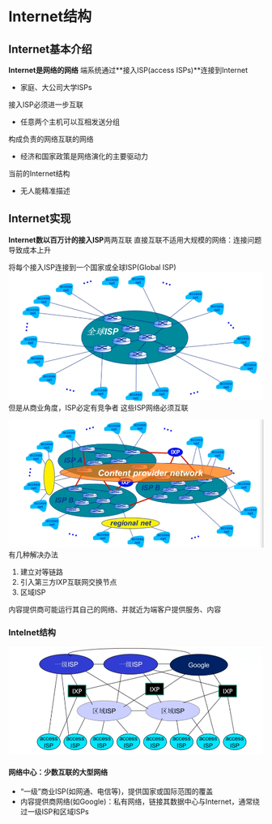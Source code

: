 # Internet结构
## Internet基本介绍
**Internet是网络的网络**
端系统通过**接入ISP(access ISPs)**连接到Internet
+ 家庭、大公司大学ISPs

接入ISP必须进一步互联
+ 任意两个主机可以互相发送分组

构成负责的网络互联的网络
+ 经济和国家政策是网络演化的主要驱动力

当前的Internet结构
+ 无人能精准描述

## Internet实现
**Internet数以百万计的接入ISP**两两互联
直接互联不适用大规模的网络：连接问题导致成本上升

将每个接入ISP连接到一个国家或全球ISP(Global ISP)
![Pasted image 20210503011202](../../../../pictures/Pasted%20image%2020210503011202.png)
但是从商业角度，ISP必定有竞争者
这些ISP网络必须互联

![Pasted image 20210503011547](../../../../pictures/Pasted%20image%2020210503011547.png)
有几种解决办法
1. 建立对等链路
2. 引入第三方IXP互联网交换节点
3. 区域ISP

内容提供商可能运行其自己的网络、并就近为端客户提供服务、内容

### Intelnet结构
![Pasted image 20210503011737](../../../../pictures/Pasted%20image%2020210503011737.png)

#### 网络中心：少数互联的大型网络
+ “一级”商业ISP(如网通、电信等)，提供国家或国际范围的覆盖
+ 内容提供商网络(如Google)：私有网络，链接其数据中心与Internet，通常绕过一级ISP和区域ISPs










